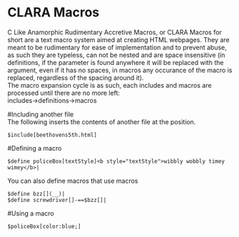 CLARA Macros
===
C Like Anamorphic Rudimentary Accretive Macros, or CLARA Macros 
for short are a text macro system aimed at creating HTML 
webpages. They are meant to be rudimentary for ease of 
implementation and to prevent abuse, as such they are typeless, 
can not be nested and are space insensitive (in definitions, if the parameter is found anywhere it will be replaced with 
the argument, even if it has no spaces, in macros any occurance of the macro is replaced, regardless of the spacing around it).  
The macro expansion cycle is as such, each includes and macros 
are processed until there are no more left:  
includes->definitions->macros  

#Including another file  
The following inserts the contents of another file at the 
position.  
```
$include[beethovens5th.html]
```

#Defining a macro  
```
$define policeBox[textStyle]<b style="textStyle">wibbly wobbly timey wimey</b>|
```
You can also define macros that use macros
```
$define bzz[](__)|
$define screwdriver[]-==$bzz[]|
```
#Using a macro
```
$policeBox[color:blue;]
```
